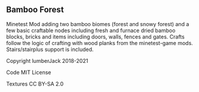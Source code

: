 ## Bamboo Forest

Minetest Mod adding two bamboo biomes (forest and snowy forest) and a few basic craftable nodes including fresh and furnace dried bamboo blocks, bricks and items including doors, walls, fences and gates. Crafts follow the logic of crafting with wood planks from the minetest-game mods. Stairs/stairplus support is included.

Copyright lumberJack 2018-2021

Code MIT License

Textures CC BY-SA 2.0
